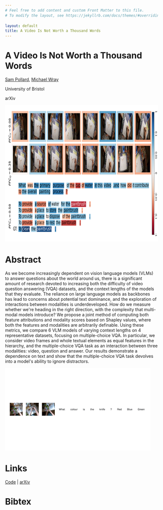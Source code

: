 ```yaml
---
# Feel free to add content and custom Front Matter to this file.
# To modify the layout, see https://jekyllrb.com/docs/themes/#overriding-theme-defaults

layout: default
title: A Video Is Not Worth a Thousand Words
---
```


# A Video Is Not Worth a Thousand Words

[Sam Pollard](https://sjpollard.github.io), [Michael Wray](https://mwray.github.io)

University of Bristol

arXiv

<img src="assets/intro.png" width="922" height="448"/>

# Abstract

As we become increasingly dependent on vision language models (VLMs) to answer questions about the world around us, there is a significant amount of research devoted to increasing both the difficulty of video question answering (VQA) datasets, and the context lengths of the models that they evaluate. The reliance on large language models as backbones has lead to concerns about potential text dominance, and the exploration of interactions between modalities is underdeveloped. How do we measure whether we're heading in the right direction, with the complexity that multi-modal models introduce? We propose a joint method of computing both feature attributions and modality scores based on Shapley values, where both the features and modalities are arbitrarily definable. Using these metrics, we compare 6 VLM models of varying context lengths on 4 representative datasets, focusing on multiple-choice VQA. In particular, we consider video frames and whole textual elements as equal features in the hierarchy, and the multiple-choice VQA task as an interaction between three modalities: video, question and answer. Our results demonstrate a dependence on text and show that the multiple-choice VQA task devolves into a model's ability to ignore distractors.

<img src="assets/method.gif" width="480" height="270"/>

# Links
[Code](https://github.com/sjpollard/a-video-is-not-worth-a-thousand-words) | [arXiv]()

# Bibtex

```

```

